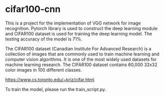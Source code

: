 # cifar100-cnn

This is a project for the implementation of VGG network for image recognition. Pytorch library is used to construct the deep learning module and CIFAR100 dataset is used for training the deep learning model. The testing accuracy of the model is 71%.

The CIFAR100 dataset (Canadian Institute For Advanced Research) is a collection of images that are commonly used to train machine learning and computer vision algorithms. It is one of the most widely used datasets for machine learning research. The CIFAR100 dataset contains 60,000 32x32 color images in 100 different classes.

https://www.cs.toronto.edu/~kriz/cifar.html

To train the model, please run the train_script.py.

